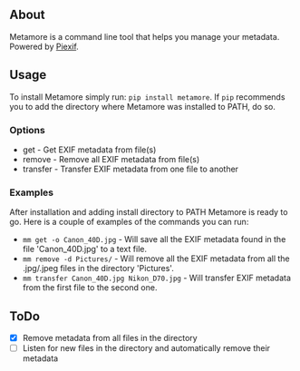 ## About

Metamore is a command line tool that helps you manage your metadata. Powered by [Piexif](https://github.com/hMatoba/Piexif).

## Usage

To install Metamore simply run: `pip install metamore`. If `pip` recommends you to add the directory where Metamore was installed to PATH, do so.

### Options

- get - Get EXIF metadata from file(s)
- remove - Remove all EXIF metadata from file(s)
- transfer - Transfer EXIF metadata from one file to another

### Examples

After installation and adding install directory to PATH Metamore is ready to go. Here is a couple of examples of the commands you can run:
- `mm get -o Canon_40D.jpg` - Will save all the EXIF metadata found in the file 'Canon_40D.jpg' to a text file.
- `mm remove -d Pictures/` - Will remove all the EXIF metadata from all the .jpg/.jpeg files in the directory 'Pictures'.
- `mm transfer Canon_40D.jpg Nikon_D70.jpg` - Will transfer EXIF metadata from the first file to the second one.

## ToDo

- [x] Remove metadata from all files in the directory
- [ ] Listen for new files in the directory and automatically remove their metadata
